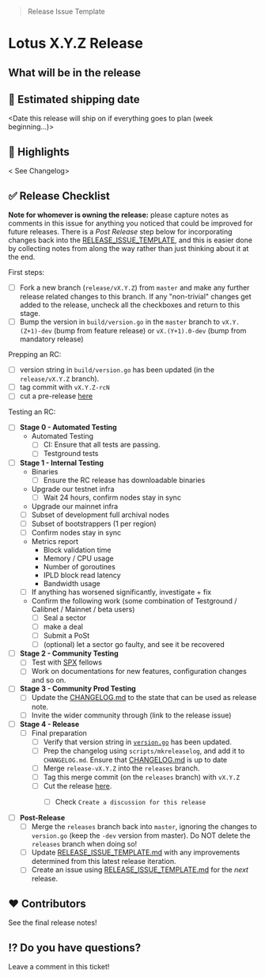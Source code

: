 > Release Issue Template

# Lotus X.Y.Z Release


## What will be in the release


## 🚢 Estimated shipping date

<Date this release will ship on if everything goes to plan (week beginning...)>

## 🔦 Highlights

< See Changelog>

## ✅ Release Checklist

**Note for whomever is owning the release:** please capture notes as comments in this issue for anything you noticed that could be improved for future releases.  There is a *Post Release* step below for incorporating changes back into the [RELEASE_ISSUE_TEMPLATE](https://github.com/filecoin-project/lotus/blob/master/documentation/misc/RELEASE_ISSUE_TEMPLATE.md), and this is easier done by collecting notes from along the way rather than just thinking about it at the end.

First steps:

  - [ ] Fork a new branch (`release/vX.Y.Z`) from `master` and make any further release related changes to this branch. If any "non-trivial" changes get added to the release, uncheck all the checkboxes and return to this stage.
  - [ ] Bump the version in `build/version.go` in the `master` branch to `vX.Y.(Z+1)-dev` (bump from feature release) or `vX.(Y+1).0-dev` (bump from mandatory release) 
    
Prepping an RC:

- [ ] version string in `build/version.go` has been updated (in the `release/vX.Y.Z` branch).
- [ ] tag commit with `vX.Y.Z-rcN`
- [ ] cut a pre-release [here](https://github.com/filecoin-project/lotus/releases/new?prerelease=true)

Testing an RC:

- [ ] **Stage 0 - Automated Testing**
  - Automated Testing
    - [ ] CI: Ensure that all tests are passing.
    - [ ] Testground tests

- [ ] **Stage 1 - Internal Testing**
  - Binaries
    - [ ] Ensure the RC release has downloadable binaries
  - Upgrade our testnet infra
    - [ ] Wait 24 hours, confirm nodes stay in sync
  -  Upgrade our mainnet infra
    - [ ] Subset of development full archival nodes
    - [ ] Subset of bootstrappers (1 per region)
    - [ ] Confirm nodes stay in sync
    - Metrics report
        - Block validation time
        - Memory / CPU usage
        - Number of goroutines
        - IPLD block read latency
        - Bandwidth usage
    - [ ] If anything has worsened significantly, investigate + fix
  - Confirm the following work (some combination of Testground / Calibnet / Mainnet / beta users)
    - [ ] Seal a sector
    - [ ] make a deal
    - [ ] Submit a PoSt
    - [ ] (optional) let a sector go faulty, and see it be recovered
    
- [ ] **Stage 2 - Community Testing**
  - [ ] Test with [SPX](https://github.com/filecoin-project/lotus/discussions/7461) fellows
  - [ ] Work on documentations for new features, configuration changes and so on.

- [ ] **Stage 3 - Community Prod Testing**
  - [ ] Update the [CHANGELOG.md](https://github.com/filecoin-project/lotus/blob/master/CHANGELOG.md) to the state that can be used as release note.
  - [ ] Invite the wider community through (link to the release issue)
    
- [ ] **Stage 4 - Release**
  - [ ] Final preparation
    - [ ] Verify that version string in [`version.go`](https://github.com/ipfs/go-ipfs/tree/master/version.go) has been updated.
    - [ ] Prep the changelog using `scripts/mkreleaselog`, and add it to `CHANGELOG.md`. Ensure that [CHANGELOG.md](https://github.com/filecoin-project/lotus/blob/master/CHANGELOG.md) is up to date
    - [ ] Merge `release-vX.Y.Z` into the `releases` branch.
    - [ ] Tag this merge commit (on the `releases` branch) with `vX.Y.Z`
    - [ ] Cut the release [here](https://github.com/filecoin-project/lotus/releases/new?prerelease=true&target=releases).
      - [ ] Check `Create a discussion for this release`


- [ ] **Post-Release**
  - [ ] Merge the `releases` branch back into `master`, ignoring the changes to `version.go` (keep the `-dev` version from master). Do NOT delete the `releases` branch when doing so!
  - [ ] Update [RELEASE_ISSUE_TEMPLATE.md](https://github.com/filecoin-project/lotus/blob/master/documentation/misc/RELEASE_ISSUE_TEMPLATE.md) with any improvements determined from this latest release iteration.
  - [ ] Create an issue using [RELEASE_ISSUE_TEMPLATE.md](https://github.com/filecoin-project/lotus/blob/master/documentation/misc/RELEASE_ISSUE_TEMPLATE.md) for the _next_ release.

## ❤️ Contributors

See the final release notes!

## ⁉️ Do you have questions?

Leave a comment in this ticket!
